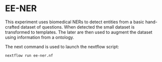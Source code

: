 # EE-NER

This experiment uses biomedical NERs to detect entities from a basic hand-crafted dataset of questions. When detected the small dataset is transformed to templates. The later are then used to augment the dataset using information from a ontology.

The next command is used to launch the nextflow script:

```
nextflow run ee-ner.nf
```
